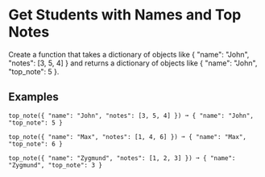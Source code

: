 # Get Students with Names and Top Notes

Create a function that takes a dictionary of objects like { "name": "John", "notes": [3, 5, 4] } and returns a dictionary of objects like { "name": "John", "top_note": 5 }.

## Examples

    top_note({ "name": "John", "notes": [3, 5, 4] }) ➞ { "name": "John", "top_note": 5 }
    
    top_note({ "name": "Max", "notes": [1, 4, 6] }) ➞ { "name": "Max", "top_note": 6 }
    
    top_note({ "name": "Zygmund", "notes": [1, 2, 3] }) ➞ { "name": "Zygmund", "top_note": 3 }
